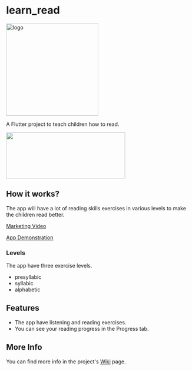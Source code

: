 # learn_read

<img src="https://drive.google.com/uc?export=view&id=15EIvjT7tTS7IImjseEc-wvr8uAcwHQHo" alt="logo" width="250" height="250">

A Flutter project to teach children how to read.

<a href="https://play.google.com/store/apps/details?id=com.guihss.learn_read"><img src="https://user-images.githubusercontent.com/78170173/123442640-7856a400-d5ab-11eb-8f1e-f31ff0487663.png" width="323" height="125"></a>
## How it works?

The app will have a lot of reading skills exercises in various levels to make the children read better.

[Marketing Video](https://drive.google.com/file/d/1UFoisrzoqz3dduii3AYQGkDvZ5NkS-Rq/view)

[App Demonstration](https://youtu.be/Li9Mwf1rN9c)

### Levels

The app have three exercise levels.

* presyllabic
* syllabic
* alphabetic

## Features

* The app have listening and reading exercises.
* You can see your reading progress in the Progress tab.

## More Info

You can find more info in the project's [Wiki](https://github.com/guihcs/learn_read/wiki) page.
